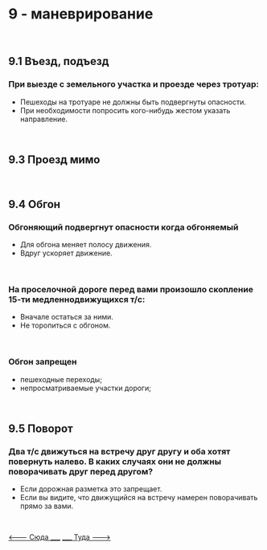 <h1>9 - маневрирование</h1>
<br>
<h2>9.1 Въезд, подъезд</h2>
<h3>При выезде с земельного участка и проезде через тротуар:</h3>
<ul>
<li>Пешеходы на тротуаре не должны быть подвергнуты опасности.</li>
<li>При необходимости попросить кого-нибудь жестом указать направление.</li>
</ul>
<br>
<h2>9.3 Проезд мимо</h2>

<br>

<h2>9.4 Обгон</h2>

<h3>Обгоняющий подвергнут опасности когда обгоняемый</h3>
<ul>
<li>Для обгона меняет полосу движения.</li>
<li>Вдруг ускоряет движение.</li>
</ul>

<br>

<h3>На проселочной дороге перед вами произошло скопление 15-ти медленнодвижущихся т/с:</h3>
<ul>
<li>Вначале остаться за ними.</li>
<li>Не торопиться с обгоном.</li>
</ul>

<br>

<h3>Обгон запрещен</h3>
<ul>
    <li>пешеходные переходы;</li>
    <li>непросматриваемые участки дороги;</li>
</ul>

<br>

<h2>9.5 Поворот</h2>
<h3>Два т/с движуться на встречу друг другу и оба хотят повернуть налево. В каких случаях они не должны поворачивать друг перед другом?</h3>
<ul>
<li>Если дорожная разметка это запрещает.</li>
<li>Если вы видите, что движущийся на встречу намерен поворачивать прямо за вами.</li>
</ul>

<br>

[<--- Сюда ___](/08%20-%20road%20participants.md)
[___ Туда --->](/10%20-%20parking.md)
